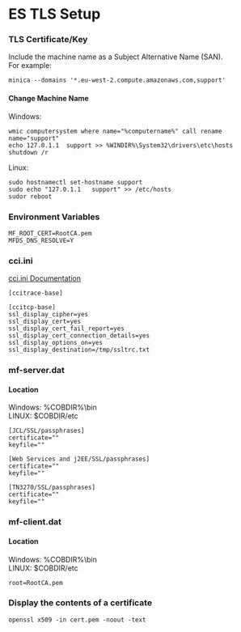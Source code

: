 # ES TLS Setup
### TLS Certificate/Key
Include the machine name as a Subject Alternative Name (SAN).  
For example:  
```
minica --domains '*.eu-west-2.compute.amazonaws.com,support'
```
#### Change Machine Name
Windows:  
```
wmic computersystem where name="%computername%" call rename name="support"
echo 127.0.1.1  support >> %WINDIR%\System32\drivers\etc\hosts
shutdown /r
```
Linux:  
```
sudo hostnamectl set-hostname support
sudo echo "127.0.1.1   support" >> /etc/hosts
sudor reboot
```

### Environment Variables
```
MF_ROOT_CERT=RootCA.pem  
MFDS_DNS_RESOLVE=Y  
```

### cci.ini
[cci.ini Documentation](https://www.microfocus.com/documentation/enterprise-developer/ed-latest/ED-VS2022/BKCCCCIINI.html)
```
[ccitrace-base]

[ccitcp-base]
ssl_display_cipher=yes
ssl_display_cert=yes
ssl_display_cert_fail_report=yes
ssl_display_cert_connection_details=yes
ssl_display_options_on=yes
ssl_display_destination=/tmp/ssltrc.txt
```

### mf-server.dat
#### Location
Windows: %COBDIR%\bin  
LINUX: $COBDIR/etc  
```
[JCL/SSL/passphrases]
certificate=""
keyfile=""

[Web Services and j2EE/SSL/passphrases]
certificate=""
keyfile=""

[TN3270/SSL/passphrases]
certificate=""
keyfile=""
```

### mf-client.dat
#### Location
Windows: %COBDIR%\bin  
LINUX: $COBDIR/etc  
```
root=RootCA.pem
```

### Display the contents of a certificate
```
openssl x509 -in cert.pem -noout -text
```
